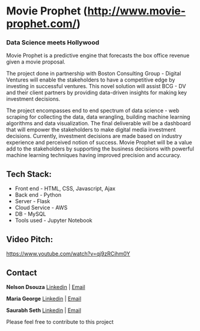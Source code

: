 # Movie Prophet (http://www.movie-prophet.com/)
### Data Science meets Hollywood

Movie Prophet is a predictive engine that forecasts the box office revenue given a movie proposal.

The project done in partnership with Boston Consulting Group - Digital Ventures will enable the stakeholders to have a competitive edge by investing in successful ventures. This novel solution will assist BCG - DV and their client partners by providing data-driven insights for making key investment decisions.

The project encompasses end to end spectrum of data science - web scraping for collecting the data, data wrangling, building machine learning algorithms and data visualization. The final deliverable will be a dashboard that will empower the stakeholders to make digital media investment decisions. Currently, investment decisions are made based on industry experience and perceived notion of success. Movie Prophet will be a value add to the stakeholders by supporting the business decisions with powerful machine learning techniques having improved precision and accuracy.

## Tech Stack:
* Front end - HTML, CSS, Javascript, Ajax
* Back end - Python
* Server - Flask
* Cloud Service - AWS
* DB - MySQL
* Tools used - Jupyter Notebook

## Video Pitch:
https://www.youtube.com/watch?v=qj9zRCihm0Y

## Contact
**Nelson Dsouza** [Linkedin](https://www.linkedin.com/in/nelsondsouza1/) | [Email](mailto:nelsonds@uw.edu)

**Maria George** [Linkedin](https://www.linkedin.com/in/maria-george-176595104/) | [Email](mailto:gmaria@uw.edu)

**Saurabh Seth** [Linkedin](https://www.linkedin.com/in/saurabhseth123/) | [Email](mailto:sseth12@uw.edu)


Please feel free to contribute to this project
